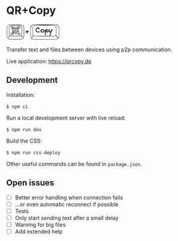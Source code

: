 # QR+Copy

![QR+Copy logo](public/qr-copy-resized.png)

Transfer text and files between devices using p2p communication.

Live application: https://qrcopy.de

## Development

Installation:

```console
$ npm ci
```

Run a local development server with live reload:

```console
$ npm run dev
```

Build the CSS:

```console
$ npm run css-deploy
```

Other useful commands can be found in `package.json`.

## Open issues

- [ ] Better error handling when connection fails
- [ ] ...or even automatic reconnect if possible
- [ ] Tests
- [ ] Only start sending text after a small delay
- [ ] Warning for big files
- [ ] Add extended help
